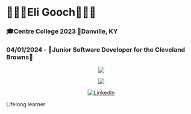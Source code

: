 # 👨🏼‍💻Eli Gooch👨🏼‍💻

### 🎓Centre College 2023 📍Danville, KY
### 04/01/2024 - 🏈Junior Software Developer for the Cleveland Browns🏈

<p align="center">
  <img src="https://streak-stats.demolab.com/?user=JeliHacker" />
 </p>
<p align="center">
  <img src="https://github-readme-stats.vercel.app/api?username=JeliHacker" />
</p>
<p align="center">
<a href="https://www.linkedin.com/in/eli-gooch" target="_blank">
    <img src="https://img.shields.io/badge/linkedin-%230077B5.svg?&style=for-the-badge&logo=linkedin&logoColor=white&color=071A2C" alt="LinkedIn"/>
  </a>
</p>
Lifelong learner
